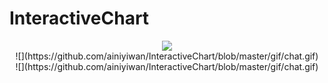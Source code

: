# InteractiveChart
<div style="text-align: center">
<img src="https://github.com/ainiyiwan/InteractiveChart/blob/master/gif/chat.gif"/>
</div>

<center>
![](https://github.com/ainiyiwan/InteractiveChart/blob/master/gif/chat.gif)
</center>

<div align=center>
![](https://github.com/ainiyiwan/InteractiveChart/blob/master/gif/chat.gif)
</div>